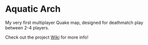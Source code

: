 # Aquatic Arch
My very first multiplayer Quake map, designed for deathmatch play between 2-4 players.

Check out the project [Wiki](https://github.com/rhruocco/FirstQuakeMap/wiki) for more info!
